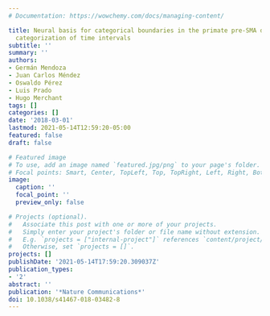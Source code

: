 ```yaml
---
# Documentation: https://wowchemy.com/docs/managing-content/

title: Neural basis for categorical boundaries in the primate pre-SMA during relative
  categorization of time intervals
subtitle: ''
summary: ''
authors:
- Germán Mendoza
- Juan Carlos Méndez
- Oswaldo Pérez
- Luis Prado
- Hugo Merchant
tags: []
categories: []
date: '2018-03-01'
lastmod: 2021-05-14T12:59:20-05:00
featured: false
draft: false

# Featured image
# To use, add an image named `featured.jpg/png` to your page's folder.
# Focal points: Smart, Center, TopLeft, Top, TopRight, Left, Right, BottomLeft, Bottom, BottomRight.
image:
  caption: ''
  focal_point: ''
  preview_only: false

# Projects (optional).
#   Associate this post with one or more of your projects.
#   Simply enter your project's folder or file name without extension.
#   E.g. `projects = ["internal-project"]` references `content/project/deep-learning/index.md`.
#   Otherwise, set `projects = []`.
projects: []
publishDate: '2021-05-14T17:59:20.309037Z'
publication_types:
- '2'
abstract: ''
publication: '*Nature Communications*'
doi: 10.1038/s41467-018-03482-8
---
```

